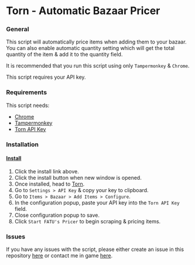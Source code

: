 # Torn - Automatic Bazaar Pricer
### General
This script will automatically price items when adding them to your bazaar. You can also enable automatic quantity setting which will get the total quantity of the item & add it to the quantity field.

It is recommended that you run this script using only `Tampermonkey` & `Chrome`.

This script requires your API key.

### Requirements
This script needs:
- [Chrome](https://www.google.co.uk/chrome/)
- [Tampermonkey](https://chrome.google.com/webstore/detail/tampermonkey/dhdgffkkebhmkfjojejmpbldmpobfkfo)
- [Torn API Key](https://www.torn.com/preferences.php#tab=api)

### Installation
#### [Install](https://github.com/danielgoodwin97/torn-bazaar-pricer/raw/master/auto-bazaar-pricer.user.js)
1. Click the install link above.
2. Click the install button when new window is opened.
3. Once installed, head to [Torn](https://www.torn.com/).
4. Go to `Settings > API Key` & copy your key to clipboard.
5. Go to `Items > Bazaar > Add Items > Configure`.
6. In the configuration popup, paste your API key into the `Torn API Key` field.
7. Close configuration popup to save.
8. Click `Start FATU's Pricer` to begin scraping & pricing items.

### Issues
If you have any issues with the script, please either create an issue in this repository [here](https://github.com/danielgoodwin97/torn-bazaar-pricer/issues) or contact me in game [here](https://www.torn.com/messages.php#/p=compose&XID=1482556).
